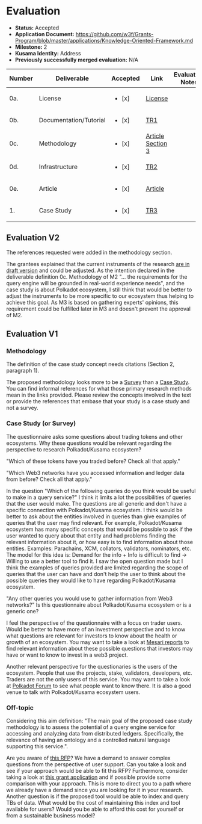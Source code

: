 # Evaluation

- **Status:** Accepted
- **Application Document:** https://github.com/w3f/Grants-Program/blob/master/applications/Knowledge-Oriented-Framework.md
- **Milestone:** 2
- **Kusama Identity:** Address
- **Previously successfully merged evaluation:** N/A

| Number | Deliverable | Accepted | Link | Evaluation Notes |
| ------ | ----------- | -------- | ---- |----------------- |
| 0a. | License |<ul><li>[x] </li></ul>|[License](https://creativecommons.org/licenses/by-sa/4.0/)| | 
| 0b. | Documentation/Tutorial |<ul><li>[x] </li></ul>|[TR1](https://github.com/mobr-ai/POnto/raw/main/deliverables/milestone2/TR%20-%20Use%20case.pdf)|  | 
| 0c. | Methodology |<ul><li>[x] </li></ul>|[Article Section 3](https://github.com/mobr-ai/POnto/raw/main/deliverables/milestone2/Article.pdf)|  |
| 0d. | Infrastructure |<ul><li>[x] </li></ul>|[TR2](https://github.com/mobr-ai/POnto/raw/main/deliverables/milestone2/TR%20-%20Infrastructure%20requirements.pdf)||
| 0e. | Article |<ul><li>[x] </li></ul>|[Article](https://github.com/mobr-ai/POnto/raw/main/deliverables/milestone2/Article.pdf)| | 
| 1. | Case Study |<ul><li>[x] </li></ul>|[TR3](https://github.com/mobr-ai/POnto/raw/main/deliverables/milestone2/TR%20-%20Case%20study.pdf)| |

## Evaluation V2

The references requested were added in the methodology section.

The grantees explained that the current instruments of the research [are in draft version](https://github.com/w3f/Grant-Milestone-Delivery/pull/863#issuecomment-1568419705) and could be adjusted. As the intention declared in the deliverable definition 0c. Methodology of M2 "... the requirements for the query engine will be grounded in real-world experience needs", and the case study is about Polkadot ecosystem, I still think that would be better to adjust the instruments to be more specific to our ecosystem thus helping to achieve this goal. As M3 is based on gathering experts' opinions, this requirement could be fulfilled later in M3 and doesn't prevent the approval of M2. 

## Evaluation V1

### Methodology

The definition of the case study concept needs citations (Section 2, paragraph 1). 

The proposed methodology looks more to be a [Survey](https://en.wikipedia.org/wiki/Survey_(human_research)) than a [Case Study](https://en.wikipedia.org/wiki/Case_study). You can find informal references for what those primary research methods mean in the links provided. Please review the concepts involved in the text or provide the references that embase that your study is a case study and not a survey. 

### Case Study (or Survey)

The questionnaire asks some questions about trading tokens and other ecosystems. Why these questions would be relevant regarding the perspective to research Polkadot/Kusama ecosystem?

"Which of these tokens have you traded before? Check all that apply."

"Which Web3 networks have you accessed information and ledger data from before? Check all that apply."


In the question "Which of the following queries do you think would be useful to make in a query service?" I think it limits a lot the possibilities of queries that the user would make. The questions are all generic and don't have a specific connection with Polkadot/Kusama ecosystem. I think would be better to ask about the entities involved in queries than give examples of queries that the user may find relevant. For example, Polkadot/Kusama ecosystem has many specific concepts that would be possible to ask if the user wanted to query about that entity and had problems finding the relevant information about it, or how easy is to find information about those entities. Examples: Parachains, XCM, collators, validators, nominators, etc. The model for this idea is: Demand for the info + Info is difficult to find -> Willing to use a better tool to find it. I saw the open question made but I think the examples of queries provided are limited regarding the scope of queries that the user can have and don't help the user to think about the possible queries they would like to have regarding Polkadot/Kusama ecosystem.

"Any other queries you would use to gather information from Web3 networks?" Is this questionnaire about Polkadot/Kusama ecosystem or is a generic one?

I feel the perspective of the questionnaire with a focus on trader users. Would be better to have more of an investment perspective and to know what questions are relevant for investors to know about the health or growth of an ecosystem. You may want to take a look at [Mesari reports](https://messari.io/research) to find relevant information about these possible questions that investors may have or want to know to invest in a web3 project. 

Another relevant perspective for the questionaries is the users of the ecosystem. People that use the projects, stake, validators, developers, etc. Traders are not the only users of this service. You may want to take a look at [Polkadot Forum](https://forum.polkadot.network/) to see what people want to know there. It is also a good venue to talk with Polkadot/Kusama ecosystem users.

### Off-topic

Considering this aim definition: "The main goal of the proposed case study methodology is to assess the potential of a query engine service for accessing and analyzing data from distributed ledgers. Specifically, the relevance of having an ontology and a controlled natural language supporting this service.". 

Are you aware of [this RFP](https://github.com/w3f/Grants-Program/blob/master/docs/RFPs/Open/data_analysis_tools.md)? We have a demand to answer complex questions from the perspective of user support. Can you take a look and see if your approach would be able to fit this RFP? Furthermore, consider taking a look at [this grant application](https://github.com/w3f/Grants-Program/pull/1764) and if possible provide some comparison with your approach. This is more to direct you to a path where we already have a demand since you are looking for it in your research. Another question is if the proposed tool would be able to index and query TBs of data. What would be the cost of maintaining this index and tool available for users? Would you be able to afford this cost for yourself or from a sustainable business model?




